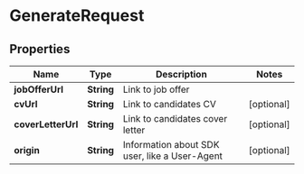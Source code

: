

# GenerateRequest


## Properties

| Name | Type | Description | Notes |
|------------ | ------------- | ------------- | -------------|
|**jobOfferUrl** | **String** | Link to job offer |  |
|**cvUrl** | **String** | Link to candidates CV |  [optional] |
|**coverLetterUrl** | **String** | Link to candidates cover letter |  [optional] |
|**origin** | **String** | Information about SDK user, like a User-Agent |  [optional] |



